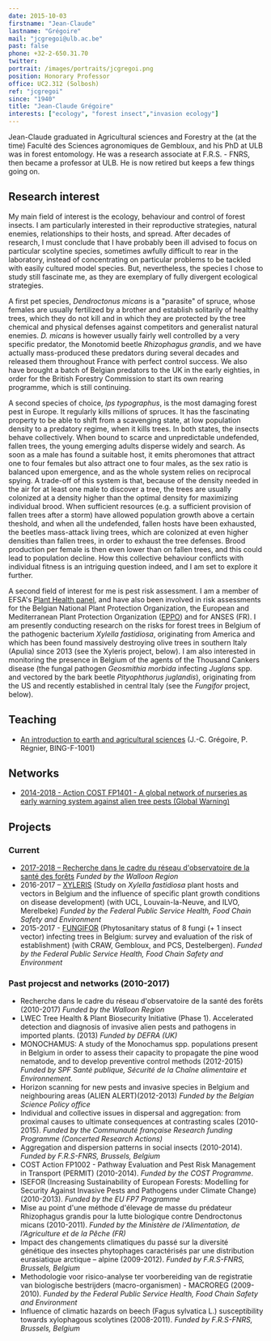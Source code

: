 ```yaml
---
date: 2015-10-03
firstname: "Jean-Claude"
lastname: "Grégoire"
mail: "jcgregoi@ulb.ac.be"
past: false
phone: +32-2-650.31.70
twitter: 
portrait: /images/portraits/jcgregoi.png
position: Honorary Professor
office: UC2.312 (Solbosh)
ref: "jcgregoi"
since: "1940"
title: "Jean-Claude Grégoire"
interests: ["ecology", "forest insect","invasion ecology"]
---
```


Jean-Claude graduated in Agricultural sciences and Forestry at the (at the time) Faculté des Sciences agronomiques de Gembloux, and his PhD at ULB was in forest entomology. He was a research associate at F.R.S. -  FNRS, then became a professor at ULB. He is now retired but keeps a few things going on.

## Research interest

My main field of interest is the ecology, behaviour and control of forest insects. I am particularly interested in their reproductive strategies, natural enemies, relationships to their hosts, and spread. After decades of research, I must conclude that I have probably been ill advised to focus on particular scolytine species, sometimes awfully difficult to rear in the laboratory, instead of concentrating on particular problems to be tackled with easily cultured model species. But, nevertheless, the species I chose to study still fascinate me, as they are exemplary of fully divergent ecological strategies.

A first pet species, *Dendroctonus micans* is a "parasite" of spruce, whose females are usually fertilized by a brother and establish solitarily of healthy trees, which they do not kill and in which they are protected by the tree chemical and physical defenses against competitors and generalist natural enemies. *D. micans* is however usually fairly well controlled by a very specific predator, the Monotomid beetle *Rhizophagus grandis*, and we have actually mass-produced these predators during several decades and released them throughout France with perfect control success. We also have brought a batch of Belgian predators to the UK in the early eighties, in order for the British Forestry Commission to start its own rearing programme, which is still continuing.

A second species of choice, *Ips typographus*, is the most damaging forest pest in Europe. It regularly kills millions of spruces. It has the fascinating property to be able to shift from a scavenging state, at low population density to a predatory regime, when it kills trees. In both states, the insects behave collectively. When bound to scarce and unpredictable undefended, fallen trees, the young emerging adults disperse widely and search. As soon as a male has found a suitable host, it emits pheromones that attract one to four females but also attract one to four males, as the sex ratio is balanced upon emergence, and as the whole system relies on reciprocal spying. A trade-off of this system is that, because of the density needed in the air for at least one male to discover a tree, the trees are usually colonized at a density higher than the optimal density for maximizing individual brood. When sufficient resources (e.g. a sufficient provision of fallen trees after a storm) have allowed population growth above a certain theshold, and when all the undefended, fallen hosts have been exhausted, the beetles mass-attack living trees, which are colonized at even higher densities than fallen trees, in order to exhaust the tree defenses. Brood production per female is then even lower than on fallen trees, and this could lead to population decline. How this collective behaviour conflicts with individual fitness is an intriguing question indeed, and I am set to explore it further.

A second field of interest for me is pest risk assessment. I am a member of EFSA's [Plant Health panel](https://www.efsa.europa.eu/en/topics/topic/plant-health), and have also been involved in risk assessments for the Belgian National Plant Protection Organization, the European and Mediterranean Plant Protection Organization ([EPPO](https://www.eppo.int/)) and for ANSES (FR). I am presently conducting research on the risks for forest trees in Belgium of the pathogenic bacterium *Xylella fastidiosa*, originating from America and which has been found massively destroying olive trees in southern Italy (Apulia) since 2013 (see the Xyleris project, below). I am also interested in monitoring the presence in Belgium of the agents of the Thousand Cankers disease (the fungal pathogen *Geosmithia morbida* infecting *Juglans* spp. and vectored by the bark beetle *Pityophthorus juglandis*), originating from the US and recently established in central Italy (see the *Fungifor* project, below).

## Teaching

 - [An introduction to earth and agricultural sciences](http://banssbfr.ulb.ac.be/PROD_frFR/bzscrse.p_disp_course_detail) (J.-C. Grégoire, P. Régnier, BING-F-1001)
 
## Networks

 - [2014-2018 - Action COST FP1401 - A global network of nurseries as early warning system against alien tree pests (Global Warning)](https://www.ibles.pl/en/web/cost/globalwarning)
 
## Projects

### Current  

* [2017-2018 – Recherche dans le cadre du réseau d'observatoire de la santé des forêts](http://owsf.environnement.wallonie.be/fr/index.html?IDC=5636) *Funded by the Walloon Region*  
* 2016-2017 – [XYLERIS](/project/xyleris) (Study on *Xylella fastidiosa* plant hosts and vectors in Belgium and the influence of specific plant growth conditions on disease development) (with UCL, Louvain-la-Neuve, and ILVO, Merelbeke) *Funded by the Federal Public Service Health, Food Chain Safety and Environment*  
* 2015-2017 - [FUNGIFOR](/project/fungiform) (Phytosanitary status of 8 fungi (+ 1 insect vector) infecting trees in Belgium: survey and evaluation of the risk of establishment) (with CRAW, Gembloux, and PCS, Destelbergen). *Funded by the Federal Public Service Health, Food Chain Safety and Environment*
 
### Past projecst and networks (2010-2017)  

* Recherche dans le cadre du réseau d'observatoire de la santé des forêts (2010-2017) *Funded by the Walloon Region*  
* LWEC Tree Health & Plant Biosecurity Initiative (Phase 1). Accelerated detection and diagnosis of invasive alien pests and pathogens in imported plants. (2013) *Funded by DEFRA (UK)*  
* MONOCHAMUS: A study of the Monochamus spp. populations present in Belgium in order to assess their capacity to propagate the pine wood nematode, and to develop preventive control methods (2012-2015) *Funded by SPF Santé publique, Sécurité de la Chaîne alimentaire et Environnement.*  
* Horizon scanning for new pests and invasive species in Belgium and neighbouring areas (ALIEN ALERT)(2012-2013) *Funded by the Belgian Science Policy office*  
* Individual and collective issues in dispersal and aggregation: from proximal causes to ultimate consequences at contrasting scales (2010-2015). *Funded by the Communauté française Research funding Programme (Concerted Research Actions)*  
* Aggregation and dispersion patterns in social insects (2010-2014). *Funded by F.R.S-FNRS, Brussels, Belgium*  
* COST Action FP1002 - Pathway Evaluation and Pest Risk Management in Transport (PERMIT) (2010-2014). *Funded by the COST Programme*.
* ISEFOR (Increasing Sustainability of European Forests: Modelling for Security Against Invasive Pests and Pathogens under Climate Change) (2010-2013). *Funded by the EU FP7 Programme*  
* Mise au point d'une méthode d'élevage de masse du prédateur Rhizophagus grandis pour la lutte biologique contre Dendroctonus micans (2010-2011). *Funded by the Ministère de l'Alimentation, de l’Agriculture et de la Pêche (FR)*  
* Impact des changements climatiques du passé sur la diversité génétique des insectes phytophages caractérisés par une distribution eurasiatique arctique – alpine (2009-2012). *Funded by F.R.S-FNRS, Brussels, Belgium*
* Methodologie voor risico-analyse ter voorbereiding van de registratie van biologische bestrijders (macro-organismen) - MACROREG (2009-2010). *Funded by the Federal Public Service Health, Food Chain Safety and Environment*    
* Influence of climatic hazards on beech (Fagus sylvatica L.) susceptibility towards xylophagous scolytines (2008-2011). *Funded by F.R.S-FNRS, Brussels, Belgium* 


 


 
 
 

 
